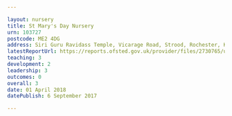 ```yaml
---

layout: nursery
title: St Mary's Day Nursery
urn: 103727
postcode: ME2 4DG
address: Siri Guru Ravidass Temple, Vicarage Road, Strood, Rochester, Kent, ME2 4DG
latestReportUrl: https://reports.ofsted.gov.uk/provider/files/2730765/urn/103727.pdf
teaching: 3
development: 2
leadership: 3
outcomes: 0
overall: 3
date: 01 April 2018 
datePublish: 6 September 2017

---
```

